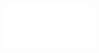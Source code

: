 ![Set theory](../../../../Attachments/2.%20Mathematics/1.%20Pure%20mathematics/Mathematical%20logic/Set%20theory/Set%20theory/IMG-20240212100314748.pdf)